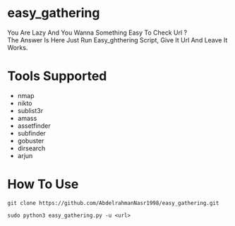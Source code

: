 # easy_gathering
You Are Lazy And You Wanna Something Easy To Check Url ? <br>
The Answer Is Here Just Run Easy_ghthering Script, Give It Url And Leave It Works.
# Tools Supported
- nmap
- nikto
- sublist3r
- amass
- assetfinder
- subfinder
- gobuster
- dirsearch
- arjun
# How To Use
```
git clone https://github.com/AbdelrahmanNasr1998/easy_gathering.git
```
```
sudo python3 easy_gathering.py -u <url>
```

